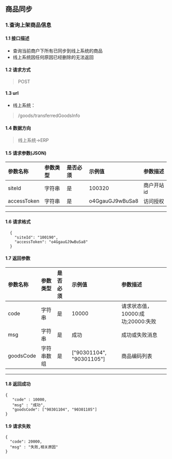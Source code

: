 ## 商品同步
### 1.查询上架商品信息
#### 1.1 接口描述
* 查询当前商户下所有已同步到线上系统的商品
* 线上系统因任何原因已经删除的无法返回
#### 1.2 请求方式
> POST
#### 1.3 url
* 线上系统：
> /goods/transferredGoodsInfo
#### 1.4 数据方向
> 线上系统->ERP
#### 1.5 请求参数(JSON)
| 参数名称 | 参数类型 | 是否必须 | 示例值 | 参数描述  |
| :---         |     :---      |     :--- | :--- | :--- |
| siteId | 字符串 | 是 | 100320 | 商户开站id |
| accessToken | 字符串 | 是 | o4GgauGJ9wBuSa8 | 访问授权 |
---------------------

#### 1.6 请求格式
```
  {
    "siteId": "100190",
    "accessToken": "o4GgauGJ9wBuSa8"
  }
```

#### 1.7 返回参数

| 参数名称 | 参数类型 | 是否必须 | 示例值 | 参数描述  |
| :---         |     :---      |     :--- | :--- | :--- |
| code   | 字符串     | 是    | 10000    | 请求状态值，10000:成功;20000:失败 |
| msg   | 字符串    | 是    | 成功    | 成功或失败消息 |
| goodsCode | 字符串数组 | 是       | ["90301104", "90301105"] | 商品编码列表 |
---------------------
#### 1.8 返回成功
 ``` 
{
    "code" : 10000,
    "msg" : "成功",
    "goodsCode": ["90301104", "90301105"]
}
 ```
#### 1.9 请求失败
```
{
  "code": 20000,
  "msg" : "失败,相关原因"
}
```

